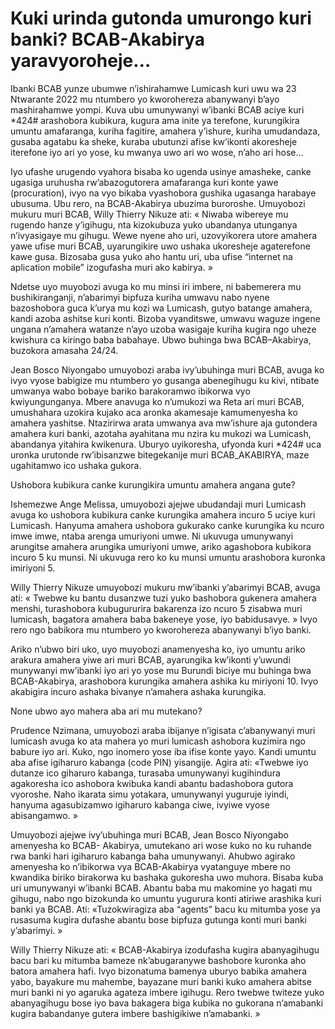 # Kuki urinda gutonda umurongo kuri banki? BCAB-Akabirya yaravyoroheje…

Ibanki BCAB yunze ubumwe n’ishirahamwe Lumicash kuri uwu wa 23 Ntwarante 2022 mu ntumbero yo kworohereza abanywanyi b’ayo mashirahamwe yompi. Kuva ubu umunywanyi w’ibanki BCAB aciye kuri *424# arashobora kubikura, kugura ama inite ya terefone, kurungikira umuntu amafaranga, kuriha fagitire, amahera y’ishure, kuriha umudandaza, gusaba agatabu ka sheke, kuraba ubutunzi afise kw’ikonti akoresheje iterefone iyo ari yo yose, ku mwanya uwo ari wo wose, n’aho ari hose…

Iyo ufashe urugendo vyahora bisaba ko ugenda usinye amasheke, canke ugasiga uruhusha rw’abazogutorera amafaranga kuri konte yawe (procuration), ivyo na vyo bikaba vyashobora gushika ugasanga harabaye ubusuma. Ubu rero, na BCAB-Akabirya ubuzima buroroshe. Umuyobozi mukuru muri BCAB, Willy Thierry Nikuze ati: « Niwaba wibereye mu rugendo hanze y’igihugu, nta kizokubuza yuko ubandanya utunganya n’ivyasigaye mu gihugu. Wewe nyene aho uri, uzovyikorera utore amahera yawe ufise muri BCAB, uyarungikire uwo ushaka ukoresheje agaterefone kawe gusa. Bizosaba gusa yuko aho hantu uri, uba ufise “internet na aplication mobile” izogufasha muri ako kabirya. »

Ndetse uyo muyobozi avuga ko mu minsi iri imbere, ni babemerera mu bushikiranganji, n’abarimyi bipfuza kuriha umwavu nabo nyene bazoshobora guca k’urya mu kozi wa Lumicash, gutyo batange amahera, kandi azoba ashitse kuri konti. Bizoba vyanditswe, umwavu waguze ingene ungana n’amahera watanze n’ayo uzoba wasigaje kuriha kugira ngo uheze kwishura ca kiringo baba babahaye. Ubwo buhinga bwa BCAB–Akabirya, buzokora amasaha 24/24.

Jean Bosco Niyongabo umuyobozi araba ivy’ubuhinga muri BCAB, avuga ko ivyo vyose babigize mu ntumbero yo gusanga abenegihugu ku kivi, ntibate umwanya wabo bobaye bariko barakoramwo ibikorwa vyo kwiyungunganya. Mbere anavuga ko n’umukozi wa Reta ari muri BCAB, umushahara uzokira kujako aca aronka akamesaje kamumenyesha ko amahera yashitse. Ntazirirwa arata umwanya ava mw’ishure aja gutondera amahera kuri banki, azotaha ayahitana mu nzira ku mukozi wa Lumicash, abandanya yitahira kwikenura. Uburyo uyikoresha, ufyonda kuri *424# uca uronka urutonde rw’ibisanzwe bitegekanije muri BCAB_AKABIRYA, maze ugahitamwo ico ushaka gukora.

Ushobora kubikura canke kurungikira umuntu amahera angana gute?

Ishemezwe Ange Melissa, umuyobozi ajejwe ubudandaji muri Lumicash avuga ko ushobora kubikura canke kurungika amahera incuro 5 uciye kuri Lumicash.  Hanyuma amahera ushobora gukurako canke kurungika ku ncuro imwe imwe, ntaba arenga umuriyoni umwe. Ni ukuvuga umunywanyi arungitse amahera arungika umuriyoni umwe, ariko agashobora kubikora incuro 5 ku munsi. Ni ukuvuga rero ko ku munsi umuntu arashobora kuronka imiriyoni 5.

Willy Thierry Nikuze umuyobozi mukuru mw’ibanki y’abarimyi BCAB, avuga ati: « Twebwe ku bantu dusanzwe tuzi yuko bashobora gukenera amahera menshi, turashobora kubugururira bakarenza izo ncuro 5 zisabwa muri lumicash, bagatora amahera baba bakeneye yose, iyo babidusavye. » Ivyo rero ngo babikora mu ntumbero yo kworohereza abanywanyi b’iyo banki.

Ariko n’ubwo biri uko, uyo muyobozi anamenyesha ko, iyo umuntu ariko arakura amahera yiwe ari muri BCAB, ayarungika kw’ikonti y’uwundi munywanyi mw’ibanki iyo ari yo yose mu Burundi biciye mu buhinga bwa BCAB-Akabirya, arashobora kurungika amahera ashika ku miriyoni 10. Ivyo akabigira incuro ashaka bivanye n’amahera ashaka kurungika.

None ubwo ayo mahera aba ari mu mutekano?

Prudence Nzimana, umuyobozi araba ibijanye n’igisata c’abanywanyi muri lumicash avuga ko ata mahera yo muri lumicash ashobora kuzimira ngo babure iyo ari. Kuko, ngo inomero yose iba ifise konte yayo. Kandi umuntu aba afise igiharuro kabanga (code PIN) yisangije. Agira ati: «Twebwe iyo dutanze ico giharuro kabanga, turasaba umunywanyi kugihindura agakoresha ico ashobora kwibuka kandi abantu badashobora gutora vyoroshe. Naho ikarata simu yotakara, umunywanyi yuguruje iyindi, hanyuma agasubizamwo igiharuro kabanga ciwe, ivyiwe vyose abisangamwo. »

Umuyobozi ajejwe ivy’ubuhinga muri BCAB, Jean Bosco Niyongabo amenyesha ko BCAB- Akabirya, umutekano ari wose kuko no ku ruhande rwa banki hari igiharuro kabanga baha umunywanyi. Ahubwo agirako amenyesha ko n’ibikorwa vya BCAB-Akabirya vyatanguye mbere no kwandika biriko birakorwa ku bashaka gukoresha uwo muhora. Bisaba kuba uri umunywanyi w’ibanki BCAB. Abantu baba mu makomine yo hagati mu gihugu, nabo ngo bizokunda ko umuntu yugurura konti atiriwe arashika kuri banki ya BCAB. Ati: «Tuzokwiragiza aba “agents” bacu ku mitumba yose ya rusasuma kugira dufashe abantu bose bipfuza gutunga konti muri banki y’abarimyi. »

Willy Thierry Nikuze ati: « BCAB-Akabirya izodufasha kugira abanyagihugu bacu bari ku mitumba bameze nk’abugaranywe bashobore kuronka aho batora amahera hafi. Ivyo bizonatuma bamenya uburyo babika amahera yabo, bayakure mu mahembe, bayazane muri banki kuko amahera abitse muri banki ni yo agaruka agateza imbere igihugu. Rero twebwe twiteze yuko abanyagihugu bose iyo bava bakagera biga kubika no gukorana n’amabanki kugira babandanye gutera imbere bashigikiwe n’amabanki. »